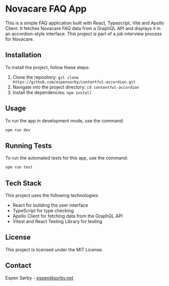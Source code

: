 # Novacare FAQ App

This is a simple FAQ application built with React, Typescript, Vite and Apollo Client. It fetches Novacare FAQ data from a GraphQL API and displays it in an accordion-style interface. This project is part of a job interview process for Novacare.


## Installation

To install the project, follow these steps:

1. Clone the repository: `git clone https://github.com/espensorby/contentful-accordion.git`
2. Navigate into the project directory: `cd contentful-accordion`
3. Install the dependencies: `npm install`


## Usage

To run the app in development mode, use the command:

```bash
npm run dev
```

## Running Tests
To run the automated tests for this app, use the command:

```bash
npm run test
```


## Tech Stack

This project uses the following technologies:

- React for building the user interface
- TypeScript for type checking
- Apollo Client for fetching data from the GraphQL API
- Vitest and React Testing Library for testing


## License

This project is licensed under the MIT License.


## Contact

Espen Sørby - espen@sorby.net
